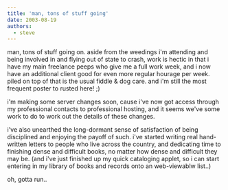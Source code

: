 ```yaml
---
title: 'man, tons of stuff going'
date: 2003-08-19
authors:
  - steve
---
```


man, tons of stuff going on. aside from the weedings i'm attending and being involved in and flying out of state to crash, work is hectic in that i have my main freelance peeps who give me a full work week, and i now have an additional client good for even more regular hourage per week. piled on top of that is the usual fiddle & dog care. and i'm still the most frequent poster to rusted here! ;)

i'm making some server changes soon, cause i've now got access through my professional contacts to professional hosting, and it seems we've some work to do to work out the details of these changes.

i've also unearthed the long-dormant sense of satisfaction of being disciplined and enjoying the payoff of such. i've started writing real hand-written letters to people who live across the country, and dedicating time to finishing dense and difficult books, no matter how dense and difficult they may be. (and i've just finished up my quick cataloging applet, so i can start entering in my library of books and records onto an web-viewablw list..)

oh, gotta run..
